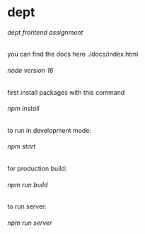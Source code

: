 # dept

###### dept frontend assignment

you can find the docs here ./docs/index.html

###### node version 16

first install packages with this command

###### npm install

to run in development mode:

###### npm start

for production build:

###### npm run build
 
to run server:

###### npm run server